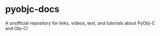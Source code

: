 # pyobjc-docs
A unofficial repository for links, videos, text, and tutorials about PyObj-C and Obj-C!

